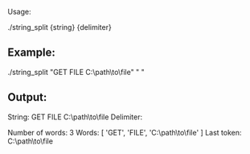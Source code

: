 Usage:

./string_split {string} {delimiter}

Example:
--------
./string_split "GET FILE C:\\path\\to\\file" " "

Output:
-------
String: GET FILE C:\path\to\file
Delimiter:  

Number of words: 3
Words:           [ 'GET', 'FILE', 'C:\path\to\file' ]
Last token:      C:\path\to\file